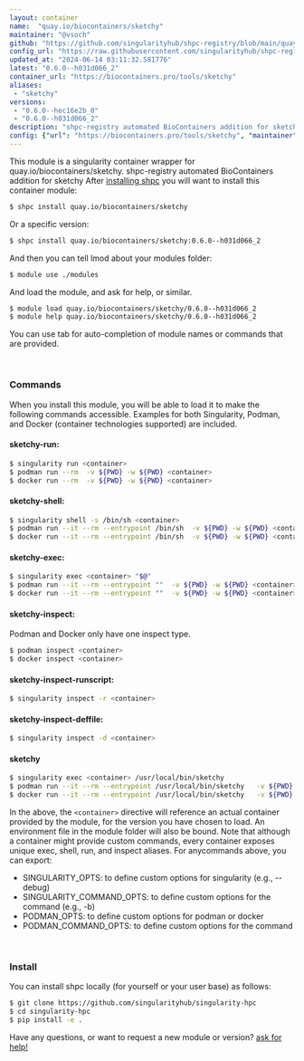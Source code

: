 ```yaml
---
layout: container
name:  "quay.io/biocontainers/sketchy"
maintainer: "@vsoch"
github: "https://github.com/singularityhub/shpc-registry/blob/main/quay.io/biocontainers/sketchy/container.yaml"
config_url: "https://raw.githubusercontent.com/singularityhub/shpc-registry/main/quay.io/biocontainers/sketchy/container.yaml"
updated_at: "2024-06-14 03:11:32.581776"
latest: "0.6.0--h031d066_2"
container_url: "https://biocontainers.pro/tools/sketchy"
aliases:
 - "sketchy"
versions:
 - "0.6.0--hec16e2b_0"
 - "0.6.0--h031d066_2"
description: "shpc-registry automated BioContainers addition for sketchy"
config: {"url": "https://biocontainers.pro/tools/sketchy", "maintainer": "@vsoch", "description": "shpc-registry automated BioContainers addition for sketchy", "latest": {"0.6.0--h031d066_2": "sha256:e7605987cec317c7421407bf321f2425152fb050d06f409fadff83923906fbbf"}, "tags": {"0.6.0--hec16e2b_0": "sha256:12541264d0ee2ca34315d9b675dee49a35ef3c74306fac2f4d78c28349d959e8", "0.6.0--h031d066_2": "sha256:e7605987cec317c7421407bf321f2425152fb050d06f409fadff83923906fbbf"}, "docker": "quay.io/biocontainers/sketchy", "aliases": {"sketchy": "/usr/local/bin/sketchy"}}
---
```


This module is a singularity container wrapper for quay.io/biocontainers/sketchy.
shpc-registry automated BioContainers addition for sketchy
After [installing shpc](#install) you will want to install this container module:


```bash
$ shpc install quay.io/biocontainers/sketchy
```

Or a specific version:

```bash
$ shpc install quay.io/biocontainers/sketchy:0.6.0--h031d066_2
```

And then you can tell lmod about your modules folder:

```bash
$ module use ./modules
```

And load the module, and ask for help, or similar.

```bash
$ module load quay.io/biocontainers/sketchy/0.6.0--h031d066_2
$ module help quay.io/biocontainers/sketchy/0.6.0--h031d066_2
```

You can use tab for auto-completion of module names or commands that are provided.

<br>

### Commands

When you install this module, you will be able to load it to make the following commands accessible.
Examples for both Singularity, Podman, and Docker (container technologies supported) are included.

#### sketchy-run:

```bash
$ singularity run <container>
$ podman run --rm  -v ${PWD} -w ${PWD} <container>
$ docker run --rm  -v ${PWD} -w ${PWD} <container>
```

#### sketchy-shell:

```bash
$ singularity shell -s /bin/sh <container>
$ podman run --it --rm --entrypoint /bin/sh  -v ${PWD} -w ${PWD} <container>
$ docker run --it --rm --entrypoint /bin/sh  -v ${PWD} -w ${PWD} <container>
```

#### sketchy-exec:

```bash
$ singularity exec <container> "$@"
$ podman run --it --rm --entrypoint ""  -v ${PWD} -w ${PWD} <container> "$@"
$ docker run --it --rm --entrypoint ""  -v ${PWD} -w ${PWD} <container> "$@"
```

#### sketchy-inspect:

Podman and Docker only have one inspect type.

```bash
$ podman inspect <container>
$ docker inspect <container>
```

#### sketchy-inspect-runscript:

```bash
$ singularity inspect -r <container>
```

#### sketchy-inspect-deffile:

```bash
$ singularity inspect -d <container>
```


#### sketchy

```bash
$ singularity exec <container> /usr/local/bin/sketchy
$ podman run --it --rm --entrypoint /usr/local/bin/sketchy   -v ${PWD} -w ${PWD} <container> -c " $@"
$ docker run --it --rm --entrypoint /usr/local/bin/sketchy   -v ${PWD} -w ${PWD} <container> -c " $@"
```



In the above, the `<container>` directive will reference an actual container provided
by the module, for the version you have chosen to load. An environment file in the
module folder will also be bound. Note that although a container
might provide custom commands, every container exposes unique exec, shell, run, and
inspect aliases. For anycommands above, you can export:

 - SINGULARITY_OPTS: to define custom options for singularity (e.g., --debug)
 - SINGULARITY_COMMAND_OPTS: to define custom options for the command (e.g., -b)
 - PODMAN_OPTS: to define custom options for podman or docker
 - PODMAN_COMMAND_OPTS: to define custom options for the command

<br>

### Install

You can install shpc locally (for yourself or your user base) as follows:

```bash
$ git clone https://github.com/singularityhub/singularity-hpc
$ cd singularity-hpc
$ pip install -e .
```

Have any questions, or want to request a new module or version? [ask for help!](https://github.com/singularityhub/singularity-hpc/issues)